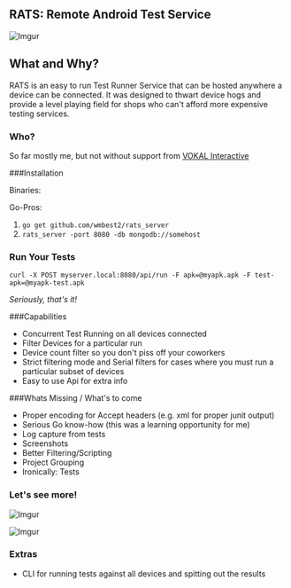 RATS: Remote Android Test Service
-----

![Imgur](http://i.imgur.com/s9Dl1ih.png)

What and Why?
----
RATS is an easy to run Test Runner Service that can be hosted anywhere a device can be connected.  It was designed to thwart device hogs and provide a level playing field for shops who can't afford more expensive testing services.

### Who?
So far mostly me, but not without support from [VOKAL Interactive](http://www.vokalinteractive.com)


###Installation

Binaries:

Go-Pros:

1. `go get github.com/wmbest2/rats_server`
2. `rats_server -port 8080 -db mongodb://somehost`

### Run Your Tests

  `curl -X POST myserver.local:8080/api/run -F apk=@myapk.apk -F test-apk=@myapk-test.apk`

  _Seriously, that's it!_

###Capabilities

* Concurrent Test Running on all devices connected
* Filter Devices for a particular run
 * Device count filter so you don't piss off your coworkers 
 * Strict filtering mode and Serial filters for cases where you must run a particular subset of devices
* Easy to use Api for extra info

###Whats Missing / What's to come

* Proper encoding for Accept headers (e.g. xml for proper junit output)
* Serious Go know-how (this was a learning opportunity for me)
* Log capture from tests
* Screenshots
* Better Filtering/Scripting
* Project Grouping
* Ironically: Tests

### Let's see more!

![Imgur](http://i.imgur.com/zEnBWu9.png)

![Imgur](http://i.imgur.com/oZsFNNG.png)

### Extras

* CLI for running tests against all devices and spitting out the results

